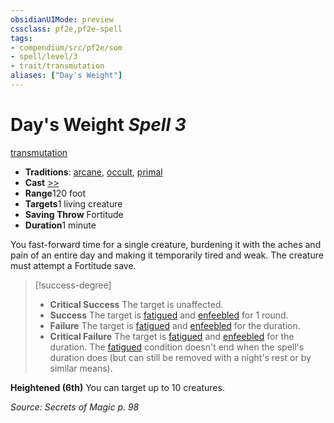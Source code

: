 ```yaml
---
obsidianUIMode: preview
cssclass: pf2e,pf2e-spell
tags:
- compendium/src/pf2e/som
- spell/level/3
- trait/transmutation
aliases: ["Day's Weight"]
---
```

# Day's Weight *Spell 3*   
[transmutation](../../Rules/traits/transmutation.md)  

- **Traditions**: [arcane](../../Rules/traits/arcane.md), [occult](../../Rules/traits/occult.md), [primal](../../Rules/traits/primal.md)
- **Cast** [>>](../../Rules/core-rulebook/chapter-9-playing-the-game.md#Actions "Two-Action") 
- **Range**120 foot
- **Targets**1 living creature
- **Saving Throw** Fortitude
- **Duration**1 minute

You fast-forward time for a single creature, burdening it with the aches and pain of an entire day and making it temporarily tired and weak. The creature must attempt a Fortitude save.

> [!success-degree] 
> - **Critical Success** The target is unaffected.
> - **Success** The target is [fatigued](../../Rules/conditions.md#Fatigued) and [enfeebled](../../Rules/conditions.md#Enfeebled) for 1 round.
> - **Failure** The target is [fatigued](../../Rules/conditions.md#Fatigued) and [enfeebled](../../Rules/conditions.md#Enfeebled) for the duration.
> - **Critical Failure** The target is [fatigued](../../Rules/conditions.md#Fatigued) and [enfeebled](../../Rules/conditions.md#Enfeebled) for the duration. The [fatigued](../../Rules/conditions.md#Fatigued) condition doesn't end when the spell's duration does (but can still be removed with a night's rest or by similar means).

**Heightened (6th)** You can target up to 10 creatures.

*Source: Secrets of Magic p. 98*